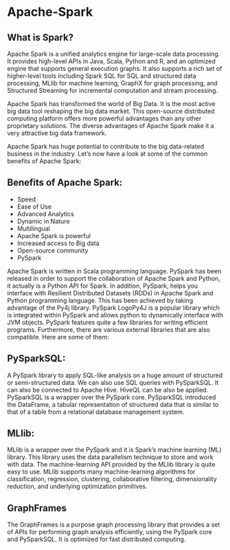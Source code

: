 # Apache-Spark
## What is Spark?
Apache Spark is a unified analytics engine for large-scale data processing. It provides high-level APIs in Java, Scala, Python and R, and an optimized engine that supports general execution graphs. It also supports a rich set of higher-level tools including Spark SQL for SQL and structured data processing, MLlib for machine learning, GraphX for graph processing, and Structured Streaming for incremental computation and stream processing.

Apache Spark has transformed the world of Big Data. It is the most active big data tool reshaping the big data market. This open-source distributed computing platform offers more powerful advantages than any other proprietary solutions. The diverse advantages of Apache Spark make it a very attractive big data framework.

Apache Spark has huge potential to contribute to the big data-related business in the industry. Let’s now have a look at some of the common benefits of Apache Spark:

## Benefits of Apache Spark:

- Speed
- Ease of Use
- Advanced Analytics
- Dynamic in Nature
- Multilingual
- Apache Spark is powerful
- Increased access to Big data
- Open-source community
- PySpark


Apache Spark is written in Scala programming language. PySpark has been released in order to support the collaboration of Apache Spark and Python, it actually is a Python API for Spark. In addition, PySpark, helps you interface with Resilient Distributed Datasets (RDDs) in Apache Spark and Python programming language. This has been achieved by taking advantage of the Py4j library. PySpark LogoPy4J is a popular library which is integrated within PySpark and allows python to dynamically interface with JVM objects. PySpark features quite a few libraries for writing efficient programs. Furthermore, there are various external libraries that are also compatible. Here are some of them:

## PySparkSQL:
A PySpark library to apply SQL-like analysis on a huge amount of structured or semi-structured data. We can also use SQL queries with PySparkSQL. It can also be connected to Apache Hive. HiveQL can be also be applied. PySparkSQL is a wrapper over the PySpark core. PySparkSQL introduced the DataFrame, a tabular representation of structured data that is similar to that of a table from a relational database management system.

## MLlib:
MLlib is a wrapper over the PySpark and it is Spark’s machine learning (ML) library. This library uses the data parallelism technique to store and work with data. The machine-learning API provided by the MLlib library is quite easy to use. MLlib supports many machine-learning algorithms for classification, regression, clustering, collaborative filtering, dimensionality reduction, and underlying optimization primitives.

## GraphFrames
The GraphFrames is a purpose graph processing library that provides a set of APIs for performing graph analysis efficiently, using the PySpark core and PySparkSQL. It is optimized for fast distributed computing.
